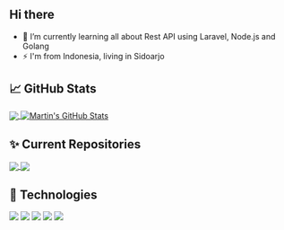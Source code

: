 ## Hi there
- 🌱 I’m currently learning all about Rest API using Laravel, Node.js and Golang
- ⚡ I'm from Indonesia, living in Sidoarjo

## &#x1f4c8; GitHub Stats
<a href="https://github.com/indahmustika/indahmustika">
  <img align="center" src="https://github-readme-stats.vercel.app/api/top-langs/?username=indahmustika&hide=java,html,ejs,css,tsql,blade,xslt,scss,hack&title_color=ffffff&text_color=c9cacc&icon_color=2bbc8a&bg_color=1d1f21&langs_count=3" />
</a>
<a href="https://github.com/indahmustika/indahmustika">
  <img align="center" src="https://github-readme-stats.vercel.app/api?username=indahmustika&show_icons=true&line_height=27&count_private=true&title_color=ffffff&text_color=c9cacc&icon_color=2bbc8a&bg_color=1d1f21" alt="Martin's GitHub Stats" />
</a>

## ✨ Current Repositories
<a href="https://github.com/indahmustika/golang-restapi">
  <img align="center" src="https://github-readme-stats.vercel.app/api/pin/?username=indahmustika&repo=golang-restapi&title_color=ffffff&text_color=c9cacc&icon_color=2bbc8a&bg_color=1d1f21" />
</a>
<a href="https://github.com/indahmustika/node.js-restapi">
  <img align="center" src="https://github-readme-stats.vercel.app/api/pin/?username=indahmustika&repo=node.js-restapi&title_color=ffffff&text_color=c9cacc&icon_color=2bbc8a&bg_color=1d1f21" />
</a>

## 🔧 Technologies
![](https://img.shields.io/badge/Code-PHP-informational?style=flat&logo=php&logoColor=white&color=2bbc8a)
![](https://img.shields.io/badge/Code-JavaScript-informational?style=flat&logo=javascript&logoColor=white&color=2bbc8a)
![](https://img.shields.io/badge/Code-Python-informational?style=flat&logo=python&logoColor=white&color=2bbc8a)
![](https://img.shields.io/badge/Code-Golang-informational?style=flat&logo=go&logoColor=white&color=2bbc8a)
![](https://img.shields.io/badge/Code-Java-informational?style=flat&logo=java&logoColor=white&color=2bbc8a)

